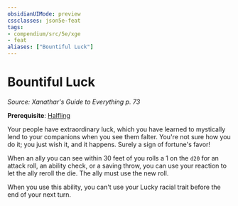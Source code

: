 ```yaml
---
obsidianUIMode: preview
cssclasses: json5e-feat
tags:
- compendium/src/5e/xge
- feat
aliases: ["Bountiful Luck"]
---
```

# Bountiful Luck
*Source: Xanathar's Guide to Everything p. 73*  

**Prerequisite**: [Halfling](Mechanics/races/halfling.md)

Your people have extraordinary luck, which you have learned to mystically lend to your companions when you see them falter. You're not sure how you do it; you just wish it, and it happens. Surely a sign of fortune's favor!

When an ally you can see within 30 feet of you rolls a 1 on the `d20` for an attack roll, an ability check, or a saving throw, you can use your reaction to let the ally reroll the die. The ally must use the new roll.

When you use this ability, you can't use your Lucky racial trait before the end of your next turn.
